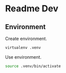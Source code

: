 # Readme Dev

## Environment

Create environment.

```bash
virtualenv .venv
```

Use environment.

```bash
source .venv/bin/activate
```
